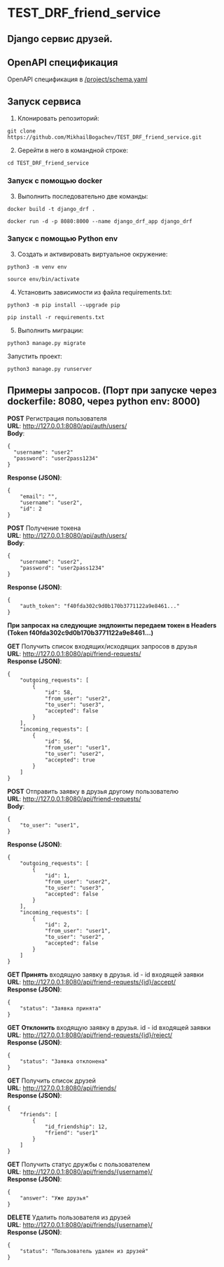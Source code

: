 # TEST_DRF_friend_service
## Django сервис друзей.   

## OpenAPI спецификация
OpenAPI спецификация в [/project/schema.yaml](https://github.com/MikhailBogachev/TEST_DRF_friend_service/blob/main/project/schema.yaml)   

## Запуск сервиса
1. Клонировать репозиторий:
```
git clone https://github.com/MikhailBogachev/TEST_DRF_friend_service.git
```
2. Gерейти в него в командной строке:
```
cd TEST_DRF_friend_service
```
### Запуск с помощью docker
3. Выполнить последовательно две команды:
```
docker build -t django_drf .
```

```
docker run -d -p 8080:8000 --name django_drf_app django_drf
```
### Запуск с помощью Python env
3. Cоздать и активировать виртуальное окружение:
```
python3 -m venv env
```

```
source env/bin/activate
```
4. Установить зависимости из файла requirements.txt:

```
python3 -m pip install --upgrade pip
```

```
pip install -r requirements.txt
```

5. Выполнить миграции:

```
python3 manage.py migrate
```

Запустить проект:

```
python3 manage.py runserver
```

## Примеры запросов. (Порт при запуске через dockerfile: 8080, через python env: 8000)
__**POST**__ Регистрация пользователя  
**URL**: http://127.0.0.1:8080/api/auth/users/  
**Body**:
```
{
  "username": "user2"
  "password": "user2pass1234"
}
```
**Response (JSON)**:
```
{
    "email": "",
    "username": "user2",
    "id": 2
}
```

__**POST**__ Получение токена  
**URL**: http://127.0.0.1:8080/api/auth/users/  
**Body**:
```
{
    "username": "user2",
    "password": "user2pass1234"
}
```
**Response (JSON)**:
```
{
    "auth_token": "f40fda302c9d0b170b3771122a9e8461..."
}
```

__При запросах на следующие эндпоинты передаем токен в Headers (Token f40fda302c9d0b170b3771122a9e8461...)__

__**GET**__ Получить список входящих/исходящих запросов в друзья  
**URL**: http://127.0.0.1:8080/api/friend-requests/  
**Response (JSON)**:
```
{
    "outgoing_requests": [
        {
            "id": 58,
            "from_user": "user2",
            "to_user": "user3",
            "accepted": false
        }
    ],
    "incoming_requests": [
        {
            "id": 56,
            "from_user": "user1",
            "to_user": "user2",
            "accepted": true
        }
    ]
}
```

__**POST**__ Отправить заявку в друзья другому пользователю  
**URL**: http://127.0.0.1:8080/api/friend-requests/  
**Body**:
```
{
    "to_user": "user1",
}
```
**Response (JSON)**:
```
{
    "outgoing_requests": [
        {
            "id": 1,
            "from_user": "user2",
            "to_user": "user3",
            "accepted": false
        }
    ],
    "incoming_requests": [
        {
            "id": 2,
            "from_user": "user1",
            "to_user": "user2",
            "accepted": false
        }
    ]
}
```

__**GET**__ **Принять** входящую заявку в друзья. id - id входящей заявки  
**URL**: http://127.0.0.1:8080/api/friend-requests/{id}/accept/  
**Response (JSON)**:
```
{
    "status": "Заявка принята"
}
```


__**GET**__ **Отклонить** входящую заявку в друзья. id - id входящей заявки  
**URL**: http://127.0.0.1:8080/api/friend-requests/{id}/reject/  
**Response (JSON)**:
```
{
    "status": "Заявка отклонена"
}
```

__**GET**__ Получить список друзей  
**URL**: http://127.0.0.1:8080/api/friends/  
**Response (JSON)**:
```
{
    "friends": [
        {
            "id_friendship": 12,
            "friend": "user1"
        }
    ]
}
```

__**GET**__ Получить статус дружбы с пользователем  
**URL**: http://127.0.0.1:8080/api/friends/{username}/  
**Response (JSON)**:
```
{
    "answer": "Уже друзья"
}
```

__**DELETE**__ Удалить пользователя из друзей  
**URL**: http://127.0.0.1:8080/api/friends/{username}/  
**Response (JSON)**:
```
{
    "status": "Пользователь удален из друзей"
}
```
